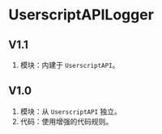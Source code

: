# UserscriptAPILogger

## V1.1

1. 模块：内建于 `UserscriptAPI`。

## V1.0

1. 模块：从 `UserscriptAPI` 独立。
2. 代码：使用增强的代码规则。
